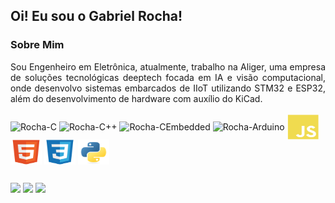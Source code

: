 ## Oi! Eu sou o Gabriel Rocha!

### Sobre Mim

<div style="text-align: justify">
    Sou Engenheiro em Eletrônica, atualmente, trabalho na Aliger, uma empresa de soluções tecnológicas deeptech focada em IA e visão computacional, onde desenvolvo sistemas embarcados de IIoT utilizando STM32 e ESP32, além do desenvolvimento de hardware com auxílio do KiCad.
</div>


<div style="display: inline_block"><br>
  
  <img align="center" alt="Rocha-C" height="40" width="50" src="https://cdn.jsdelivr.net/gh/devicons/devicon@latest/icons/c/c-original.svg">
  <img align="center" alt="Rocha-C++" height="40" width="50" src="https://cdn.jsdelivr.net/gh/devicons/devicon@latest/icons/cplusplus/cplusplus-original.svg">
  <img align="center" alt="Rocha-CEmbedded" height="40" width="50" src="https://cdn.jsdelivr.net/gh/devicons/devicon@latest/icons/embeddedc/embeddedc-original-wordmark.svg">
  <img align="center" alt="Rocha-Arduino" height="40" width="50" src="https://cdn.jsdelivr.net/gh/devicons/devicon@latest/icons/arduino/arduino-original-wordmark.svg">
  <img align="center" alt="Rocha-Js" height="40" width="50" src="https://raw.githubusercontent.com/devicons/devicon/master/icons/javascript/javascript-plain.svg">
  <img align="center" alt="Rocha-HTML" height="40" width="50" src="https://raw.githubusercontent.com/devicons/devicon/master/icons/html5/html5-original.svg">
  <img align="center" alt="Rocha-CSS" height="40" width="50" src="https://raw.githubusercontent.com/devicons/devicon/master/icons/css3/css3-original.svg">
  <img align="center" alt="Rocha-Python" height="40" width="50" src="https://raw.githubusercontent.com/devicons/devicon/master/icons/python/python-original.svg">
</div>
  
  ##
 
<div> 
  <a href="https://www.youtube.com/mamutegeek" target="_blank"><img src="https://img.shields.io/badge/YouTube-FF0000?style=for-the-badge&logo=youtube&logoColor=white" target="_blank"></a>
  <a href = "mailto:gabriel.rocha.r16@gmail.com"><img src="https://img.shields.io/badge/-Gmail-%23333?style=for-the-badge&logo=gmail&logoColor=white" target="_blank"></a>
  <a href="https://www.linkedin.com/in/ogabriel-rocha/" target="_blank"><img src="https://img.shields.io/badge/-LinkedIn-%230077B5?style=for-the-badge&logo=linkedin&logoColor=white" target="_blank"></a> 
  
</div>


<!--
**ogabrielrocha/ogabrielrocha** is a ✨ _special_ ✨ repository because its `README.md` (this file) appears on your GitHub profile.

Here are some ideas to get you started:

- 🔭 I’m currently working on ...
- 🌱 I’m currently learning ...
- 👯 I’m looking to collaborate on ...
- 🤔 I’m looking for help with ...
- 💬 Ask me about ...
- 📫 How to reach me: ...
- 😄 Pronouns: ...
- ⚡ Fun fact: ...
-->
